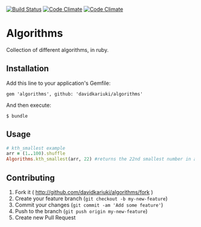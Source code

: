 [![Build Status](https://travis-ci.org/davidkariuki/algorithms.svg?branch=master)](https://travis-ci.org/davidkariuki/algorithms)
[![Code
Climate](https://codeclimate.com/github/davidkariuki/algorithms.png)](https://codeclimate.com/github/davidkariuki/algorithms)
[![Code
Climate](https://codeclimate.com/github/davidkariuki/algorithms/coverage.png)](https://codeclimate.com/github/davidkariuki/algorithms)
# Algorithms

Collection of different algorithms, in ruby.

## Installation

Add this line to your application's Gemfile:

    gem 'algorithms', github: 'davidkariuki/algorithms'

And then execute:

    $ bundle

## Usage

```ruby
# kth_smallest example
arr = (1..100).shuffle
Algorithms.kth_smallest(arr, 22) #returns the 22nd smallest number in arr
```

## Contributing

1. Fork it ( http://github.com/davidkariuki/algorithms/fork )
2. Create your feature branch (`git checkout -b my-new-feature`)
3. Commit your changes (`git commit -am 'Add some feature'`)
4. Push to the branch (`git push origin my-new-feature`)
5. Create new Pull Request
